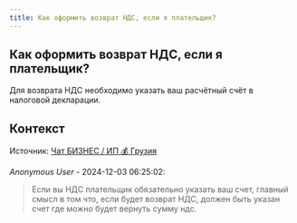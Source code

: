 ```yaml
---
title: Как оформить возврат НДС, если я плательщик?
---
```


## Как оформить возврат НДС, если я плательщик?

Для возврата НДС необходимо указать ваш расчётный счёт в налоговой декларации.

## Контекст

Источник: [Чат БИЗНЕС / ИП 💰 Грузия](https://t.me/ip_ge)

_Anonymous User_ - 2024-12-03 06:25:02:

> Если вы НДС плательщик обязательно указать ваш счет, главный смысл в том что, если будет возврат НДС, должен быть указан счет где можно будет вернуть сумму ндс.
